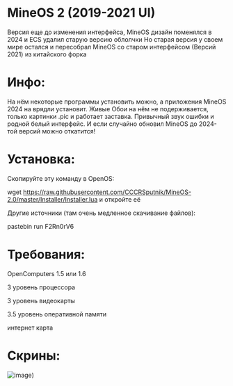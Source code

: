 # MineOS 2 (2019-2021 UI)

Версия еще до изменения интерфейса, MineOS дизайн поменялся в 2024 и ECS удалил старую версию облолчки
Но старая версия у своем мире остался и пересобрал MineOS со старом интерфейсом (Версий 2021) из китайского форка

# Инфо:

На нём некоторые программы установить можно, а приложения MineOS 2024 на врядли установит.
Живые Обои на нём не подерживается, только картинки .pic и работает заставка.
Привычный звук ошибки и родной белый интерфейс.
И если случайно обновил MineOS до 2024-той версий можно откатится!

# Установка:
Скопируйте эту команду в OpenOS: 

 wget https://raw.githubusercontent.com/CCCRSputnik/MineOS-2.0/master/Installer/Installer.lua
 и откройте её

Другие источники (там очень медленное скачивание файлов):

pastebin run F2Rn0rV6

# Требования: 

OpenComputers 1.5 или 1.6

3 уровень процессора

3 уровень видеокарты

3.5 уровень оперативной памяти

интернет карта
# Скрины:

![image]([https://i.imgur.com/Ki5bX0I.gif))

